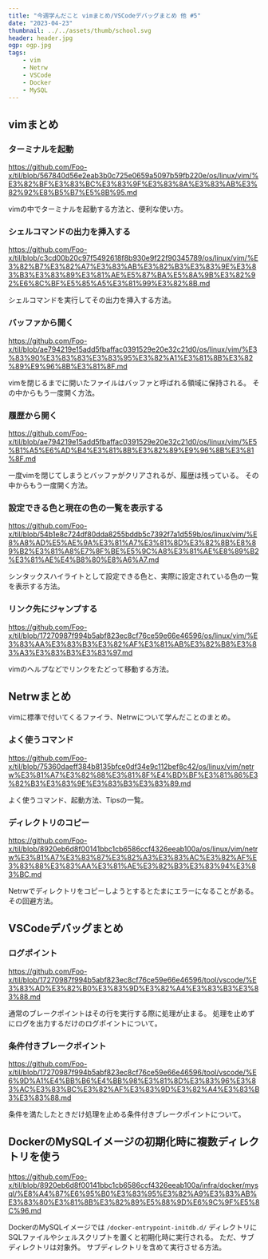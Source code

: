 ```yaml
---
title: "今週学んだこと vimまとめ/VSCodeデバッグまとめ 他 #5"
date: "2023-04-23"
thumbnail: ../../assets/thumb/school.svg
header: header.jpg
ogp: ogp.jpg
tags:
    - vim
    - Netrw
    - VSCode
    - Docker
    - MySQL
---
```


## vimまとめ

### ターミナルを起動

https://github.com/Foo-x/til/blob/567840d56e2eab3b0c725e0659a5097b59fb220e/os/linux/vim/%E3%82%BF%E3%83%BC%E3%83%9F%E3%83%8A%E3%83%AB%E3%82%92%E8%B5%B7%E5%8B%95.md

vimの中でターミナルを起動する方法と、便利な使い方。


### シェルコマンドの出力を挿入する

https://github.com/Foo-x/til/blob/c3cd00b20c97f5492618f8b930e9f22f90345789/os/linux/vim/%E3%82%B7%E3%82%A7%E3%83%AB%E3%82%B3%E3%83%9E%E3%83%B3%E3%83%89%E3%81%AE%E5%87%BA%E5%8A%9B%E3%82%92%E6%8C%BF%E5%85%A5%E3%81%99%E3%82%8B.md

シェルコマンドを実行してその出力を挿入する方法。


### バッファから開く

https://github.com/Foo-x/til/blob/ae794219e15add5fbaffac0391529e20e32c21d0/os/linux/vim/%E3%83%90%E3%83%83%E3%83%95%E3%82%A1%E3%81%8B%E3%82%89%E9%96%8B%E3%81%8F.md

vimを閉じるまでに開いたファイルはバッファと呼ばれる領域に保持される。
その中からもう一度開く方法。


### 履歴から開く

https://github.com/Foo-x/til/blob/ae794219e15add5fbaffac0391529e20e32c21d0/os/linux/vim/%E5%B1%A5%E6%AD%B4%E3%81%8B%E3%82%89%E9%96%8B%E3%81%8F.md

一度vimを閉じてしまうとバッファがクリアされるが、履歴は残っている。
その中からもう一度開く方法。


### 設定できる色と現在の色の一覧を表示する

https://github.com/Foo-x/til/blob/54b1e8c724df80dda8255bddb5c7392f7a1d559b/os/linux/vim/%E8%A8%AD%E5%AE%9A%E3%81%A7%E3%81%8D%E3%82%8B%E8%89%B2%E3%81%A8%E7%8F%BE%E5%9C%A8%E3%81%AE%E8%89%B2%E3%81%AE%E4%B8%80%E8%A6%A7.md

シンタックスハイライトとして設定できる色と、実際に設定されている色の一覧を表示する方法。


### リンク先にジャンプする

https://github.com/Foo-x/til/blob/17270987f994b5abf823ec8cf76ce59e66e46596/os/linux/vim/%E3%83%AA%E3%83%B3%E3%82%AF%E3%81%AB%E3%82%B8%E3%83%A3%E3%83%B3%E3%83%97.md

vimのヘルプなどでリンクをたどって移動する方法。


## Netrwまとめ

vimに標準で付いてくるファイラ、Netrwについて学んだことのまとめ。


### よく使うコマンド

https://github.com/Foo-x/til/blob/75360daeff384b8135bfce0df34e9c112bef8c42/os/linux/vim/netrw%E3%81%A7%E3%82%88%E3%81%8F%E4%BD%BF%E3%81%86%E3%82%B3%E3%83%9E%E3%83%B3%E3%83%89.md

よく使うコマンド、起動方法、Tipsの一覧。


### ディレクトリのコピー

https://github.com/Foo-x/til/blob/8920eb6d8f00141bbc1cb6586ccf4326eeab100a/os/linux/vim/netrw%E3%81%A7%E3%83%87%E3%82%A3%E3%83%AC%E3%82%AF%E3%83%88%E3%83%AA%E3%81%AE%E3%82%B3%E3%83%94%E3%83%BC.md

Netrwでディレクトリをコピーしようとするとたまにエラーになることがある。
その回避方法。


## VSCodeデバッグまとめ

### ログポイント

https://github.com/Foo-x/til/blob/17270987f994b5abf823ec8cf76ce59e66e46596/tool/vscode/%E3%83%AD%E3%82%B0%E3%83%9D%E3%82%A4%E3%83%B3%E3%83%88.md

通常のブレークポイントはその行を実行する際に処理が止まる。
処理を止めずにログを出力するだけのログポイントについて。


### 条件付きブレークポイント

https://github.com/Foo-x/til/blob/17270987f994b5abf823ec8cf76ce59e66e46596/tool/vscode/%E6%9D%A1%E4%BB%B6%E4%BB%98%E3%81%8D%E3%83%96%E3%83%AC%E3%83%BC%E3%82%AF%E3%83%9D%E3%82%A4%E3%83%B3%E3%83%88.md

条件を満たしたときだけ処理を止める条件付きブレークポイントについて。


## DockerのMySQLイメージの初期化時に複数ディレクトリを使う

https://github.com/Foo-x/til/blob/8920eb6d8f00141bbc1cb6586ccf4326eeab100a/infra/docker/mysql/%E8%A4%87%E6%95%B0%E3%83%95%E3%82%A9%E3%83%AB%E3%83%80%E3%81%8B%E3%82%89%E5%88%9D%E6%9C%9F%E5%8C%96.md

DockerのMySQLイメージでは `/docker-entrypoint-initdb.d/` ディレクトリにSQLファイルやシェルスクリプトを置くと初期化時に実行される。
ただ、サブディレクトリは対象外。
サブディレクトリを含めて実行させる方法。
